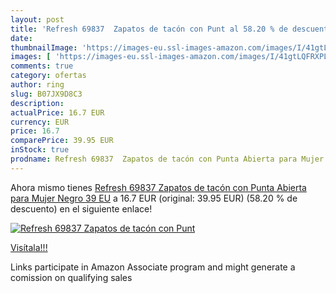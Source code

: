 ```yaml
---
layout: post
title: 'Refresh 69837  Zapatos de tacón con Punt al 58.20 % de descuento'
date: 
thumbnailImage: 'https://images-eu.ssl-images-amazon.com/images/I/41gtLQFRXPL._SL200_.jpg'
images: [ 'https://images-eu.ssl-images-amazon.com/images/I/41gtLQFRXPL._SL200_.jpg' ]
comments: true
category: ofertas
author: ring
slug: B07JX9D8C3
description:
actualPrice: 16.7 EUR
currency: EUR
price: 16.7
comparePrice: 39.95 EUR
inStock: true
prodname: Refresh 69837  Zapatos de tacón con Punta Abierta para Mujer  Negro  39 EU
---
```


Ahora mismo tienes [Refresh 69837  Zapatos de tacón con Punta Abierta para Mujer  Negro  39 EU](https://www.amazon.es/dp/B07JX9D8C3/?tag=tolees-21) a 16.7 EUR (original: 39.95 EUR) (58.20 %  de descuento) en el siguiente enlace!

[![Refresh 69837  Zapatos de tacón con Punt](https://images-eu.ssl-images-amazon.com/images/I/41gtLQFRXPL._SL200_.jpg)](https://www.amazon.es/dp/B07JX9D8C3/?tag=tolees-21)

[Visítala!!!](https://www.amazon.es/dp/B07JX9D8C3/?tag=tolees-21)

Links participate in Amazon Associate program and might generate a comission on qualifying sales
